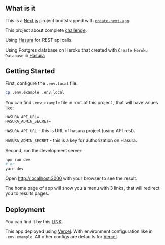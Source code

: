 ## What is it

This is a [Next.js](https://nextjs.org/) project bootstrapped with [`create-next-app`](https://github.com/vercel/next.js/tree/canary/packages/create-next-app).

This project about complete [challenge](https://gist.github.com/istarkov/2fd23c75bba220571cf4bb03246c5c05).

Using [Hasura](https://hasura.io/) for REST api calls.

Using Postgres database on Heroku that created with `Create Heroku Database` in [Hasura](https://hasura.io/)

## Getting Started

First, configure the `.env.local` file.
```bash
cp .env.example .env.local
```
You can find `.env.example` file in root of this project , that will have values like: 

```
HASURA_API_URL=
HASURA_ADMIN_SECRET=
```

`HASURA_API_URL` - this is URL of hasura project (using API rest).

`HASURA_ADMIN_SECRET` - this is a key for authorization on Hasura.

Second, run the development server:

```bash
npm run dev
# or
yarn dev
```

Open [http://localhost:3000](http://localhost:3000) with your browser to see the result.

The home page of app will show you a menu with 3 links, that will redirect you to results pages.

## Deployment
You can find it by this [LINK](https://challenge-five-gamma.vercel.app/). 

This app deployed using [Vercel](https://vercel.com/).
With environment configuration like in `.env.example`.
All other configs are defaults for [Vercel](https://vercel.com/).

